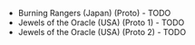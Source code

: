 - Burning Rangers (Japan) (Proto) - TODO
- Jewels of the Oracle (USA) (Proto 1) - TODO
- Jewels of the Oracle (USA) (Proto 2) - TODO
